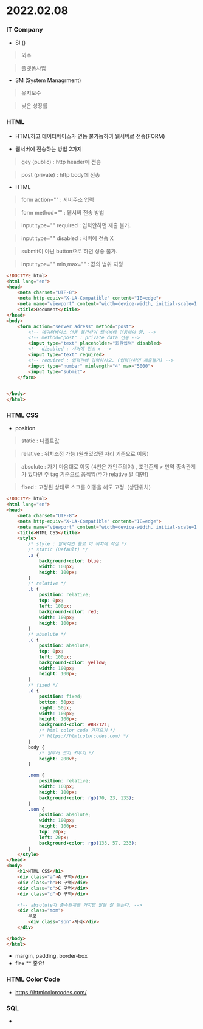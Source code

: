 # 2022.02.08

### IT Company
- SI ()
> 외주

> 플랫폼사업

- SM (System Managrment)
> 유지보수

> 낮은 성장률

### HTML
- HTML하고 데이터베이스가 연동 불가능하여 웹서버로 전송(FORM)

- 웹서버에 전송하는 방법 2가지
> gey (public) : http header에 전송

> post (private) : http body에 전송

- HTML
> form action="" : 서버주소 입력

> form method="" : 웹서버 전송 방법

> input type="" required : 입력안하면 제출 불가.

> input type="" disabled : 서버에 전송 X

> submit이 아닌 button으로 하면 성송 불가.

> input type="" min,max="" : 값의 범위 지정

```html
<!DOCTYPE html>
<html lang="en">
<head>
    <meta charset="UTF-8">
    <meta http-equiv="X-UA-Compatible" content="IE=edge">
    <meta name="viewport" content="width=device-width, initial-scale=1.0">
    <title>Document</title>
</head>
<body>
    <form action="server adress" method="post">
        <!-- 데이터베이스 연동 불가하여 웹서버에 연동해야 함. -->
        <!-- method="post" : private data 전송 -->
        <input type="text" placeholder="회원입력" disabled>
        <!-- disabled : 서버에 전송 x -->
        <input type="text" required>
        <!-- required : 입력란에 입력하시오. (입력안하면 제출불가) -->
        <input type="number" minlength="4" max="5000">
        <input type="submit">
    </form>

    
</body>
</html>
```

### HTML CSS
- position
> static : 디폴트값

> relative : 위치조정 가능 (원래있었던 자리 기준으로 이동)

> absolute : 자기 마음대로 이동 (4번은 개인주의야) , 조건존재
        > 만약 종속관계가 있다면 주 tag 기준으로 움직임(주가 relative 일 때만!)

> fixed : 고정된 상태로 스크롤 이동을 해도 고정. (상단위치)

```html
<!DOCTYPE html>
<html lang="en">
<head>
    <meta charset="UTF-8">
    <meta http-equiv="X-UA-Compatible" content="IE=edge">
    <meta name="viewport" content="width=device-width, initial-scale=1.0">
    <title>HTML CSS</title>
    <style>
        /* style : 암묵적인 룰로 이 위치에 작성 */
        /* static (Default) */
        .a { 
            background-color: blue;
            width: 100px;
            height: 100px;
        }
        /* relative */
        .b {
            position: relative;
            top: 0px;
            left: 100px;
            background-color: red;
            width: 100px;
            height: 100px;
        }
        /* absolute */
        .c {
            position: absolute;
            top: 0px;
            left: 100px;
            background-color: yellow;
            width: 100px;
            height: 100px;
        }
        /* fixed */
        .d {
            position: fixed;
            bottom: 50px;
            right: 50px;
            width: 100px;
            height: 100px;
            background-color: #BB2121;
            /* html color code 가져오기 */
            /* https://htmlcolorcodes.com/ */
        }
        body {
            /* 일부러 크기 키우기 */
            height: 200vh;
        }

        .mom {
            position: relative;
            width: 100px;
            height: 100px;
            background-color: rgb(70, 23, 133);
        }
        .son {
            position: absolute;
            width: 100px;
            height: 100px;
            top: 20px;
            left: 20px;
            background-color: rgb(133, 57, 233);
        }
    </style>
</head>
<body>
    <h1>HTML CSS</h1>
    <div class="a">A 구역</div>
    <div class="b">B 구역</div>
    <div class="c">C 구역</div>
    <div class="d">D 구역</div>

    <!-- absolute가 종속관계를 가지면 말을 잘 듣는다. -->
    <div class="mom">
        부모
        <div class="son">자식</div>
    </div>

</body>
</html>
```

- margin, padding, border-box
- flex ** 중요!

### HTML Color Code
- https://htmlcolorcodes.com/


### SQL
- 